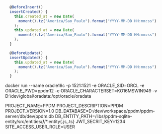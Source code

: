 ```ts
  @BeforeInsert()
  insertCreated() {
    this.created_at = new Date(
      moment().tz("America/Sao_Paulo").format("YYYY-MM-DD HH:mm:ss")
    );
    this.updated_at = new Date(
      moment().tz("America/Sao_Paulo").format("YYYY-MM-DD HH:mm:ss")
    );
  }

  @BeforeUpdate()
  insertUpdated() {
    this.updated_at = new Date(
      moment().tz("America/Sao_Paulo").format("YYYY-MM-DD HH:mm:ss")
    );
  }
```

docker run --name oracle19c
-p 1521:1521
-e ORACLE_SID=ORCL
-e ORACLE_PWD=ppdm12
-e ORACLE_CHARACTERSET=KO16MSWIN949
-v D:\dev\global\oradata:/opt/oracle/oradata

PROJECT_NAME=PPDM
PROJECT_DESCRIPTION=PPDM
PROJECT_VERSION=1.0
DB_DATABASE=D:/dev/workspace/ppdm/ppdm-server/db/dev/ppdm.db
DB_ENTITY_PATH=/libs/ppdm-sqlite-entity/src/entities/**/**/\*.entity{.js,.ts}
JWT_SECRIT_KEY=1234
SITE_ACCESS_USER_ROLE=USER
